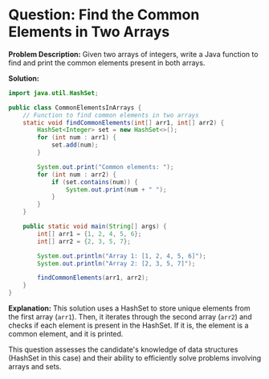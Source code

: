 # Question: Find the Common Elements in Two Arrays

**Problem Description:**
Given two arrays of integers, write a Java function to find and print the common elements present in both arrays.

**Solution:**

```java
import java.util.HashSet;

public class CommonElementsInArrays {
    // Function to find common elements in two arrays
    static void findCommonElements(int[] arr1, int[] arr2) {
        HashSet<Integer> set = new HashSet<>();
        for (int num : arr1) {
            set.add(num);
        }

        System.out.print("Common elements: ");
        for (int num : arr2) {
            if (set.contains(num)) {
                System.out.print(num + " ");
            }
        }
    }

    public static void main(String[] args) {
        int[] arr1 = {1, 2, 4, 5, 6};
        int[] arr2 = {2, 3, 5, 7};

        System.out.println("Array 1: [1, 2, 4, 5, 6]");
        System.out.println("Array 2: [2, 3, 5, 7]");

        findCommonElements(arr1, arr2);
    }
}
```

**Explanation:**
This solution uses a HashSet to store unique elements from the first array (`arr1`). Then, it iterates through the second array (`arr2`) and checks if each element is present in the HashSet. If it is, the element is a common element, and it is printed.

This question assesses the candidate's knowledge of data structures (HashSet in this case) and their ability to efficiently solve problems involving arrays and sets.

